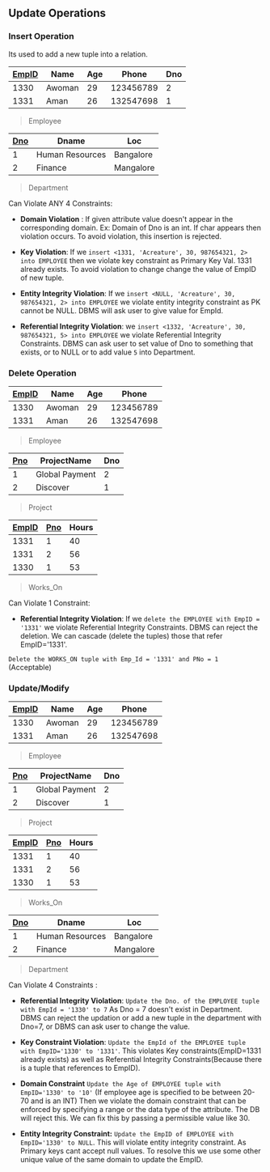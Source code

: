 
## Update Operations

### Insert Operation

Its used to add a new tuple into a relation. 

|<u>EmpID</u>|Name|Age|Phone|Dno|
|--|--|--|--|--|
|1330|Awoman|29|123456789|2|
|1331|Aman|26|132547698|1|
>Employee 

|<u>Dno</u>|Dname|Loc|
|--|---|---|
|1|Human Resources|Bangalore|
|2|Finance|Mangalore|
>Department

Can Violate ANY 4 Constraints:
- **Domain Violation** : 
	If given attribute value doesn't appear in the corresponding domain. Ex: Domain of Dno is an int. If char appears then violation occurs. To avoid violation, this insertion is rejected. 

 - **Key Violation**:
	 If we `insert <1331, 'Acreature', 30, 987654321, 2> into EMPLOYEE` then we violate key constraint as Primary Key Val. 1331 already exists. To avoid violation to change change the value of EmpID of new tuple. 

- **Entity Integrity Violation**: 
	If we `insert <NULL, 'Acreature', 30, 987654321, 2> into EMPLOYEE` we violate entity integrity constraint as PK cannot be NULL. DBMS will ask user to give value for EmpId. 

- **Referential Integrity Violation**:
	we `insert <1332, 'Acreature', 30, 987654321, 5> into EMPLOYEE` we violate Referential Integrity Constraints. DBMS can ask user to set value of Dno to something that exists, or to NULL or to add value `5` into Department. 



### Delete Operation

|<u>EmpID</u>|Name|Age|Phone|
|--|--|--|--|
|1330|Awoman|29|123456789|
|1331|Aman|26|132547698|
>Employee 

|<u>Pno</u>|ProjectName|Dno|
|--|---|---|
|1|Global Payment|2|
|2|Discover|1|
>Project

|<u>EmpID</u>|<u>Pno</u>|Hours|
|--|--|--|
|1331|1|40|
|1331|2|56|
|1330|1|53|
>Works_On


Can Violate 1 Constraint:
- **Referential Integrity Violation**:
	If we `delete the EMPLOYEE with EmpID = '1331'` we violate Referential Integrity Constraints. DBMS can reject the deletion. We can cascade (delete the tuples) those that refer EmpID='1331'.
	 

`Delete the WORKS_ON tuple with Emp_Id = '1331' and PNo = 1` (Acceptable)

### Update/Modify

|<u>EmpID</u>|Name|Age|Phone|
|--|--|--|--|
|1330|Awoman|29|123456789|
|1331|Aman|26|132547698|
>Employee 

|<u>Pno</u>|ProjectName|Dno|
|--|---|---|
|1|Global Payment|2|
|2|Discover|1|
>Project

|<u>EmpID</u>|<u>Pno</u>|Hours|
|--|--|--|
|1331|1|40|
|1331|2|56|
|1330|1|53|
>Works_On

|<u>Dno</u>|Dname|Loc|
|--|---|---|
|1|Human Resources|Bangalore|
|2|Finance|Mangalore|
>Department

Can Violate 4 Constraints :
- **Referential Integrity Violation**:
	`Update the Dno. of the EMPLOYEE tuple with EmpId = '1330' to 7` As Dno = 7 doesn't exist in Department. DBMS can reject the updation or add a new tuple in the department with Dno=7, or DBMS can ask user to change the value. 

- **Key Constraint Violation**: 
	`Update the EmpId of the EMPLOYEE tuple with EmpID='1330' to '1331'`. This violates Key constraints(EmpID=1331 already exists) as well as Referential Integrity Constraints(Because there is a tuple that references to EmpID).

- **Domain Constraint** 
	`Update the Age of EMPLOYEE tuple with EmpID='1330' to '10'`
	(If employee age is specified to be between 20-70 and is an INT)
	Then we violate the domain constraint that can be enforced by specifying a range or the data type of the attribute. The DB will reject this. We can fix this by passing a permissible value like 30.

- **Entity Integrity Constraint:**
	`Update the EmpID of EMPLOYEE with EmpID='1330' to NULL`.
	This will violate entity integrity constraint. As Primary keys cant accept null values. To resolve this we use some other unique value of the same domain to update the EmpID.



